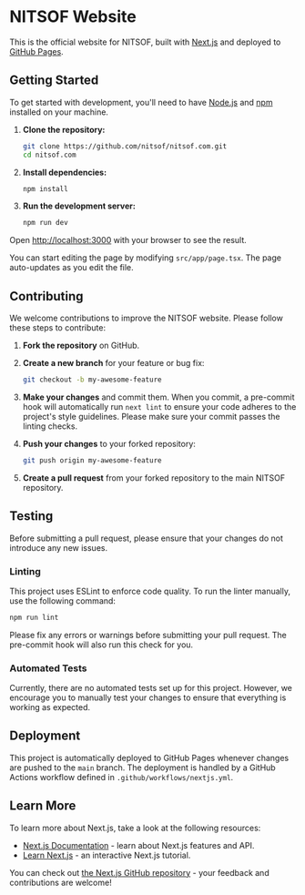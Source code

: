 # NITSOF Website

This is the official website for NITSOF, built with [Next.js](https://nextjs.org) and deployed to [GitHub Pages](https://pages.github.com/).

## Getting Started

To get started with development, you'll need to have [Node.js](https://nodejs.org/) and [npm](https://www.npmjs.com/) installed on your machine.

1.  **Clone the repository:**
    ```bash
    git clone https://github.com/nitsof/nitsof.com.git
    cd nitsof.com
    ```

2.  **Install dependencies:**
    ```bash
    npm install
    ```

3.  **Run the development server:**
    ```bash
    npm run dev
    ```

Open [http://localhost:3000](http://localhost:3000) with your browser to see the result.

You can start editing the page by modifying `src/app/page.tsx`. The page auto-updates as you edit the file.

## Contributing

We welcome contributions to improve the NITSOF website. Please follow these steps to contribute:

1.  **Fork the repository** on GitHub.

2.  **Create a new branch** for your feature or bug fix:
    ```bash
    git checkout -b my-awesome-feature
    ```

3.  **Make your changes** and commit them. When you commit, a pre-commit hook will automatically run `next lint` to ensure your code adheres to the project's style guidelines. Please make sure your commit passes the linting checks.

4.  **Push your changes** to your forked repository:
    ```bash
    git push origin my-awesome-feature
    ```

5.  **Create a pull request** from your forked repository to the main NITSOF repository.

## Testing

Before submitting a pull request, please ensure that your changes do not introduce any new issues.

### Linting

This project uses ESLint to enforce code quality. To run the linter manually, use the following command:

```bash
npm run lint
```

Please fix any errors or warnings before submitting your pull request. The pre-commit hook will also run this check for you.

### Automated Tests

Currently, there are no automated tests set up for this project. However, we encourage you to manually test your changes to ensure that everything is working as expected.

## Deployment

This project is automatically deployed to GitHub Pages whenever changes are pushed to the `main` branch. The deployment is handled by a GitHub Actions workflow defined in `.github/workflows/nextjs.yml`.

## Learn More

To learn more about Next.js, take a look at the following resources:

- [Next.js Documentation](https://nextjs.org/docs) - learn about Next.js features and API.
- [Learn Next.js](https://nextjs.org/learn) - an interactive Next.js tutorial.

You can check out [the Next.js GitHub repository](https://github.com/vercel/next.js) - your feedback and contributions are welcome!
